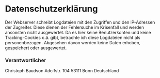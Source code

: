 # Datenschutzerklärung

Der Webserver schreibt Logdateien mit den Zugriffen und den IP-Adressen der Zugreifer. Diese dienen der Fehlersuche im Krisenfall und werden ansonsten nicht ausgewertet. Da es hier keine Benutzerkonten und keine Tracking-Cookies o.ä. gibt, betrachte ich diese Logdateien nicht als personenbezogen. Abgesehen davon werden keine Daten erhoben, gespeichert oder ausgewertet.

### Verantwortlicher ###

Christoph Baudson
Adolfstr. 104
53111 Bonn
Deutschland

